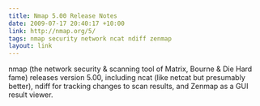 ```yaml
---
title: Nmap 5.00 Release Notes
date: 2009-07-17 20:40:17 +10:00
link: http://nmap.org/5/
tags: nmap security network ncat ndiff zenmap
layout: link
---
```

nmap (the network security & scanning tool of Matrix, Bourne & Die Hard fame) releases version 5.00, including ncat (like netcat but presumably better), ndiff for tracking changes to scan results, and Zenmap as a GUI result viewer.
